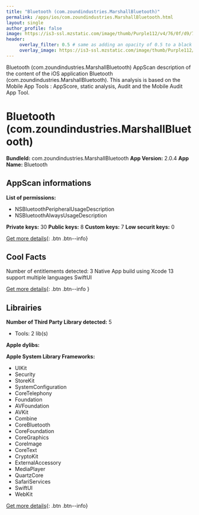 ```yaml
---
title: "Bluetooth (com.zoundindustries.MarshallBluetooth)"
permalink: /apps/ios/com.zoundindustries.MarshallBluetooth.html
layout: single
author_profile: false
image: https://is3-ssl.mzstatic.com/image/thumb/Purple112/v4/76/0f/d9/760fd9d6-2e99-1926-e745-daf991c640fc/AppIcon-1x_U007emarketing-0-7-0-85-220.png/512x512bb.jpg
header: 
     overlay_filter: 0.5 # same as adding an opacity of 0.5 to a black background
     overlay_image: https://is3-ssl.mzstatic.com/image/thumb/Purple112/v4/76/0f/d9/760fd9d6-2e99-1926-e745-daf991c640fc/AppIcon-1x_U007emarketing-0-7-0-85-220.png/512x512bb.jpg
---
```

Bluetooth (com.zoundindustries.MarshallBluetooth) AppScan description of the content of the iOS application Bluetooth (com.zoundindustries.MarshallBluetooth). This analysis is based on the Mobile App Tools : AppScore, static analysis, Audit and the Mobile Audit App Tool.

# Bluetooth (com.zoundindustries.MarshallBluetooth)

**BundleId:** com.zoundindustries.MarshallBluetooth
**App Version:** 2.0.4
**App Name:** Bluetooth


## AppScan informations 

**List of permissions:** 
- NSBluetoothPeripheralUsageDescription
- NSBluetoothAlwaysUsageDescription
  
  
**Private keys:** 30
**Public keys:** 8
**Custom keys:** 7
**Low securit keys:** 0
  
[Get more details](/pricing.html){: .btn .btn--info}

## Cool Facts

Number of entitlements detected: 3
Native App
build using Xcode 13
support multiple languages
SwiftUI
  
[Get more details](/pricing.html){: .btn .btn--info }

## Librairies 
**Number of Third Party Library detected:** 5
- Tools: 2 lib(s)


**Apple dylibs:**


**Apple System Library Frameworks:**
- UIKit
- Security
- StoreKit
- SystemConfiguration
- CoreTelephony
- Foundation
- AVFoundation
- AVKit
- Combine
- CoreBluetooth
- CoreFoundation
- CoreGraphics
- CoreImage
- CoreText
- CryptoKit
- ExternalAccessory
- MediaPlayer
- QuartzCore
- SafariServices
- SwiftUI
- WebKit


  
[Get more details](/pricing.html){: .btn .btn--info}

